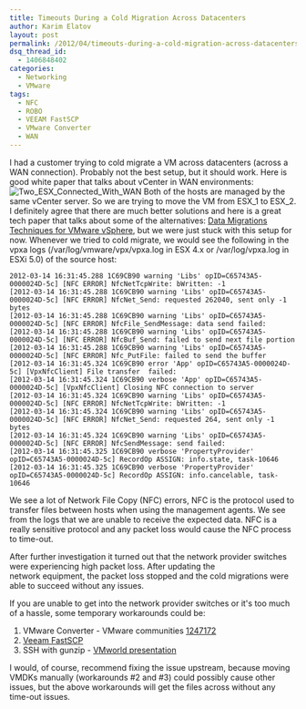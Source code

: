 ```yaml
---
title: Timeouts During a Cold Migration Across Datacenters
author: Karim Elatov
layout: post
permalink: /2012/04/timeouts-during-a-cold-migration-across-datacenters/
dsq_thread_id:
  - 1406848402
categories:
  - Networking
  - VMware
tags:
  - NFC
  - ROBO
  - VEEAM FastSCP
  - VMware Converter
  - WAN
---
```

I had a customer trying to cold migrate a VM across datacenters (across a WAN connection). Probably not the best setup, but it should work. Here is good white paper that talks about vCenter in WAN environments: ![Two_ESX_Connected_With_WAN](https://googledrive.com/host/0BxotWZXnwSAGSS1qRE02eWVrU28/2012-03-Two_ESX_Connected_With_WAN.jpg)
Both of the hosts are managed by the same vCenter server. So we are trying to move the VM from ESX_1 to ESX_2. I definitely agree that there are much better solutions and here is a great tech paper that talks about some of the alternatives: [Data Migrations Techniques for VMware vSphere](http://www.emc.com/collateral/software/white-papers/h8063-data-migration-vsphere-wp.pdf), but we were just stuck with this setup for now.
Whenever we tried to cold migrate, we would see the following in the vpxa logs (/var/log/vmware/vpx/vpxa.log in ESX 4.x or /var/log/vpxa.log in ESXi 5.0) of the source host:


	2012-03-14 16:31:45.288 1C69CB90 warning 'Libs' opID=C65743A5-0000024D-5c] [NFC ERROR] NfcNetTcpWrite: bWritten: -1
	[2012-03-14 16:31:45.288 1C69CB90 warning 'Libs' opID=C65743A5-0000024D-5c] [NFC ERROR] NfcNet_Send: requested 262040, sent only -1 bytes
	[2012-03-14 16:31:45.288 1C69CB90 warning 'Libs' opID=C65743A5-0000024D-5c] [NFC ERROR] NfcFile_SendMessage: data send failed:
	[2012-03-14 16:31:45.288 1C69CB90 warning 'Libs' opID=C65743A5-0000024D-5c] [NFC ERROR] NfcBuf_Send: failed to send next file portion
	[2012-03-14 16:31:45.288 1C69CB90 warning 'Libs' opID=C65743A5-0000024D-5c] [NFC ERROR] Nfc_PutFile: failed to send the buffer
	[2012-03-14 16:31:45.324 1C69CB90 error 'App' opID=C65743A5-0000024D-5c] [VpxNfcClient] File transfer  failed:
	[2012-03-14 16:31:45.324 1C69CB90 verbose 'App' opID=C65743A5-0000024D-5c] [VpxNfcClient] Closing NFC connection to server
	[2012-03-14 16:31:45.324 1C69CB90 warning 'Libs' opID=C65743A5-0000024D-5c] [NFC ERROR] NfcNetTcpWrite: bWritten: -1
	[2012-03-14 16:31:45.324 1C69CB90 warning 'Libs' opID=C65743A5-0000024D-5c] [NFC ERROR] NfcNet_Send: requested 264, sent only -1 bytes
	[2012-03-14 16:31:45.324 1C69CB90 warning 'Libs' opID=C65743A5-0000024D-5c] [NFC ERROR] NfcSendMessage: send failed:
	[2012-03-14 16:31:45.325 1C69CB90 verbose 'PropertyProvider' opID=C65743A5-0000024D-5c] RecordOp ASSIGN: info.state, task-10646
	[2012-03-14 16:31:45.325 1C69CB90 verbose 'PropertyProvider' opID=C65743A5-0000024D-5c] RecordOp ASSIGN: info.cancelable, task-10646


We see a lot of Network File Copy (NFC) errors, NFC is the protocol used to transfer files between hosts when using the management agents. We see from the logs that we are unable to receive the expected data. NFC is a really sensitive protocol and any packet loss would cause the NFC process to time-out.

After further investigation it turned out that the network provider switches were experiencing high packet loss. After updating the network equipment, the packet loss stopped and the cold migrations were able to succeed without any issues.

If you are unable to get into the network provider switches or it's too much of a hassle, some temporary workarounds could be:

1.  VMware Converter - VMware communities [1247172](http://communities.vmware.com/message/1247172)
2.  [Veeam FastSCP](http://www.veeam.com/vmware-esxi-fastscp.html)
3.  SSH with gunzip - [VMworld presentation](http://download3.vmware.com/vmworld/2006/mdc9586.pdf)

I would, of course, recommend fixing the issue upstream, because moving VMDKs manually (workarounds #2 and #3) could possibly cause other issues, but the above workarounds will get the files across without any time-out issues.

